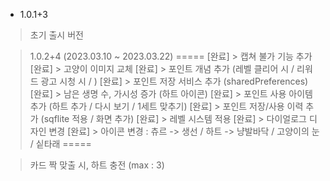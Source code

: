 - 1.0.1+3
> 초기 출시 버전


> 1.0.2+4 (2023.03.10 ~ 2023.03.22)
=====
[완료] > 캡쳐 불가 기능 추가
[완료] > 고양이 이미지 교체
[완료] > 포인트 개념 추가 (레벨 클리어 시 / 리워드 광고 시청 시 / )
[완료] > 포인트 저장 서비스 추가 (sharedPreferences)
[완료] > 남은 생명 수, 가시성 증가 (하트 아이콘)
[완료] > 포인트 사용 아이템 추가 (하트 추가 / 다시 보기 / 1세트 맞추기)
[완료] > 포인트 저장/사용 이력 추가 (sqflite 적용 / 화면 추가)
[완료] > 레벨 시스템 적용
[완료] > 다이얼로그 디자인 변경
[완료] > 아이콘 변경 : 츄르 -> 생선 / 하트 -> 냥발바닥 / 고양이의 눈 / 싵타래
=====

> 카드 짝 맞출 시, 하트 충전 (max : 3)
